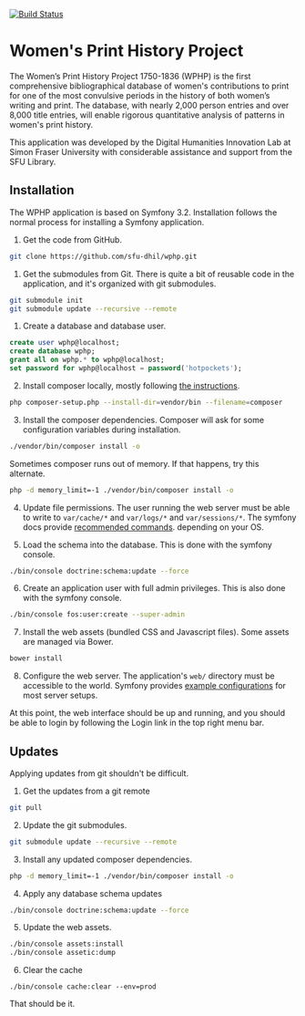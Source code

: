 [![Build Status](https://travis-ci.org/ubermichael/wphp.svg?branch=master)](https://travis-ci.org/ubermichael/wphp)

Women's Print History Project
====

The Women’s Print History Project 1750-1836 (WPHP) is the first comprehensive
bibliographical database of women's contributions to print for one of the most
convulsive periods in the history of both women’s writing and print. The
database, with nearly 2,000 person entries and over 8,000 title entries, will
enable rigorous quantitative analysis of patterns in women's print history.

This application was developed by the Digital Humanities Innovation Lab at
Simon Fraser University with considerable assistance and support from the SFU
Library.

Installation
----

The WPHP application is based on Symfony 3.2. Installation follows the normal
process for installing a Symfony application.

1. Get the code from GitHub.

  ```bash
  git clone https://github.com/sfu-dhil/wphp.git
  ```

1. Get the submodules from Git. There is quite a bit of reusable code in the
application, and it's organized with git submodules.

  ```bash
  git submodule init
  git submodule update --recursive --remote
  ```

1. Create a database and database user.

  ```sql
  create user wphp@localhost;
  create database wphp;
  grant all on wphp.* to wphp@localhost;
  set password for wphp@localhost = password('hotpockets');
  ```

2. Install composer locally, mostly
  following [the instructions](https://getcomposer.org/download/).

  ```bash
  php composer-setup.php --install-dir=vendor/bin --filename=composer
  ```

3. Install the composer dependencies. Composer will ask for some
   configuration variables during installation.

  ```bash
  ./vendor/bin/composer install -o
  ```

  Sometimes composer runs out of memory. If that happens, try this alternate.

  ```bash
  php -d memory_limit=-1 ./vendor/bin/composer install -o
  ```

4. Update file permissions. The user running the web server must
  be able to write to `var/cache/*` and `var/logs/*` and `var/sessions/*`. The symfony
  docs provide [recommended commands](http://symfony.com/doc/current/setup/file_permissions.html).
  depending on your OS.

5. Load the schema into the database. This is done with the
  symfony console.

  ```bash
  ./bin/console doctrine:schema:update --force
  ```

6. Create an application user with full admin privileges. This is also done
  with the symfony console.

  ```bash
  ./bin/console fos:user:create --super-admin  
  ```

7. Install the web assets (bundled CSS and Javascript files). Some assets are managed via Bower.

  ```bash
  bower install
  ```

8. Configure the web server. The application's `web/` directory must
  be accessible to the world. Symfony
  provides [example configurations](http://symfony.com/doc/current/setup/web_server_configuration.html)
  for most server setups.

At this point, the web interface should be up and running, and you should
be able to login by following the Login link in the top right menu bar.

Updates
----

Applying updates from git shouldn't be difficult.

1. Get the updates from a git remote

  ```bash
  git pull
  ```

2. Update the git submodules.

  ```bash
  git submodule update --recursive --remote
  ```

3. Install any updated composer dependencies.

  ```bash
  php -d memory_limit=-1 ./vendor/bin/composer install -o
  ```

4. Apply any database schema updates

  ```bash
  ./bin/console doctrine:schema:update --force
  ```

5. Update the web assets.

  ```bash
  ./bin/console assets:install
  ./bin/console assetic:dump
  ```

6. Clear the cache 

  ```
  ./bin/console cache:clear --env=prod
  ```

That should be it.
